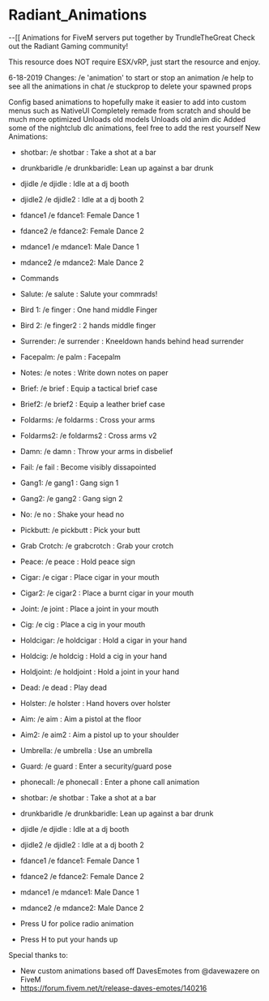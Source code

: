 # Radiant_Animations

--[[
Animations for FiveM servers put together by TrundleTheGreat
Check out the Radiant Gaming community!

This resource does NOT require ESX/vRP, just start the resource and enjoy.

6-18-2019 Changes:
/e 'animation' to start or stop an animation
/e help to see all the animations in chat
/e stuckprop to delete your spawned props

Config based animations to hopefully make it easier to add into custom menus such as NativeUI
Completely remade from scratch and should be much more optimized
Unloads old models
Unloads old anim dic
Added some of the nightclub dlc animations, feel free to add the rest yourself
New Animations:
- shotbar: /e shotbar : Take a shot at a bar
- drunkbaridle /e drunkbaridle: Lean up against a bar drunk
- djidle /e djidle : Idle at a dj booth
- djidle2 /e djidle2 : Idle at a dj booth 2
- fdance1 /e fdance1: Female Dance 1
- fdance2 /e fdance2: Female Dance 2
- mdance1 /e mdance1: Male Dance 1
- mdance2 /e mdance2: Male Dance 2

- Commands
- Salute: /e salute : Salute your commrads!
- Bird 1: /e finger : One hand middle Finger
- Bird 2: /e finger2 : 2 hands middle finger
- Surrender: /e surrender	: Kneeldown hands behind head surrender
- Facepalm: /e palm	: Facepalm
- Notes: /e notes	: Write down notes on paper
- Brief:	/e brief	: Equip a tactical brief case
- Brief2:	/e brief2	: Equip a leather brief case
- Foldarms:	/e foldarms	: Cross your arms
- Foldarms2: /e foldarms2	: Cross arms v2
- Damn:	/e damn	: Throw your arms in disbelief
- Fail:	/e fail	: Become visibly dissapointed
- Gang1:	/e gang1	: Gang sign 1
- Gang2:	/e gang2	: Gang sign 2
- No:	/e no	: Shake your head no
- Pickbutt: /e pickbutt	: Pick your butt
- Grab Crotch:	/e grabcrotch	: Grab your crotch
- Peace:	/e peace	: Hold peace sign
- Cigar:	/e cigar	: Place cigar in your mouth
- Cigar2:	/e cigar2	: Place a burnt cigar in your mouth
- Joint:	/e joint	: Place a joint in your mouth
- Cig:	/e cig	: Place a cig in your mouth
- Holdcigar:	/e holdcigar	: Hold a cigar in your hand
- Holdcig:	/e holdcig	: Hold a cig in your hand
- Holdjoint:	/e holdjoint	: Hold a joint in your hand
- Dead:	/e dead	: Play dead
- Holster:	/e holster	: Hand hovers over holster
- Aim:	/e aim	: Aim a pistol at the floor
- Aim2:	/e aim2	: Aim a pistol up to your shoulder
- Umbrella: /e umbrella : Use an umbrella
- Guard: /e guard : Enter a security/guard pose
- phonecall: /e phonecall : Enter a phone call animation
- shotbar: /e shotbar : Take a shot at a bar
- drunkbaridle /e drunkbaridle: Lean up against a bar drunk
- djidle /e djidle : Idle at a dj booth
- djidle2 /e djidle2 : Idle at a dj booth 2
- fdance1 /e fdance1: Female Dance 1
- fdance2 /e fdance2: Female Dance 2
- mdance1 /e mdance1: Male Dance 1
- mdance2 /e mdance2: Male Dance 2

- Press U for police radio animation
- Press H to put your hands up

Special thanks to:
- New custom animations based off DavesEmotes from @davewazere on FiveM
- https://forum.fivem.net/t/release-daves-emotes/140216
